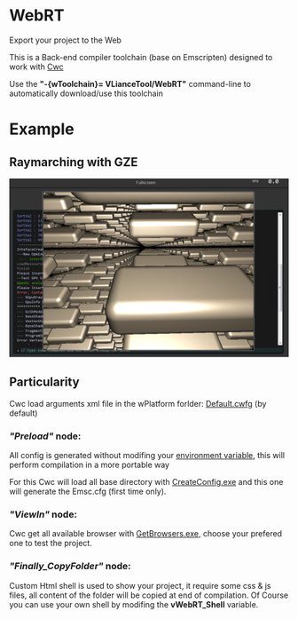 # WebRT
Export your project to the Web

This is a Back-end compiler toolchain (base on Emscripten) designed to work with [Cwc](https://github.com/VLiance/Cwc)

Use the  **"-{wToolchain}= VLianceTool/WebRT"** command-line to automatically download/use this toolchain

# Example

## Raymarching with GZE

[![Screen Shot](demo/Raymarching/Raymarching.png)](https://vliancetool.github.io/WebRT/demo/Raymarching/App.html)

## Particularity

Cwc load arguments xml file in the wPlatform forlder: [Default.cwfg](https://github.com/VLianceTool/WebRT/blob/master/cwc/WebRT.Default.cwcfg) (by default)

### *"Preload"* node:
All config is generated without modifing your [environment variable](https://www.computerhope.com/issues/ch000549.htm), this will perform compilation in a more portable way

For this Cwc will load all base directory with [CreateConfig.exe](https://github.com/VLianceTool/WebRT/blob/master/wPlatform/CreateConfig.exe) and this one will generate the Emsc.cfg (first time only).

### *"ViewIn"* node:
Cwc get all available browser with [GetBrowsers.exe](https://github.com/VLianceTool/WebRT/blob/master/wPlatform/GetBrowsers.exe), choose your prefered one to test the project.

### *"Finally_CopyFolder"* node:
Custom Html shell is used to show your project, it require some css & js files, all content of the folder will be copied at end of compilation. Of Course you can use your own shell by modifing the **vWebRT_Shell** variable.

